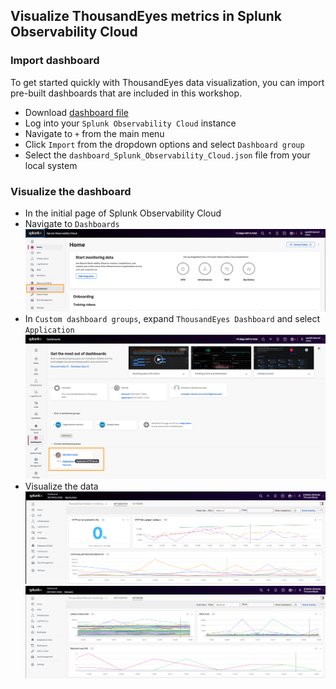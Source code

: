 
## Visualize ThousandEyes metrics in Splunk Observability Cloud
### Import dashboard

To get started quickly with ThousandEyes data visualization, you can import pre-built dashboards that are included in this workshop.

- Download [dashboard file](https://github.com/antonjim-te/thousandeyes-splunk-integrations-workshop/blob/main/dashboards/dashboard_Splunk_Observability_Cloud.json)
- Log into your `Splunk Observability Cloud` instance
- Navigate to `+` from the main menu
- Click `Import` from the dropdown options and select `Dashboard group`
- Select the `dashboard_Splunk_Observability_Cloud.json` file from your local system


### Visualize the dashboard

- In the initial page of Splunk Observability Cloud
- Navigate to `Dashboards`
![dashboards](../img/splunk_observability/dashboard.png)
- In `Custom dashboard groups`, expand `ThousandEyes Dashboard` and select `Application`
![dashboard](../img/splunk_observability/dashboardDEVWKS.png)
- Visualize the data
![Dashboard Application](../img/splunk_observability/dashboardApplication.png)
![Dashboard Network](../img/splunk_observability/dashboardNetwork.png)
